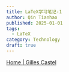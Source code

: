 ```yaml
---
title: LaTeX学习笔记-1
author: Qin Tianhao
published: 2025-01-01
tags:
  - LaTeX
category: Technology
draft: true
---
```


[Home | Gilles Castel](https://castel.dev/)